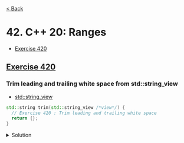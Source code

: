 [< Back](README.md)

# 42. C++ 20: Ranges

* [Exercise 420](#exercise-420)

## [Exercise 420][1]

### Trim leading and trailing white space from std::string_view

* [std::string_view][2]

```cpp
std::string trim(std::string_view /*view*/) {
  // Exercise 420 : Trim leading and trailing white space
  return {};
}
```

<details>
   <summary>Solution</summary>

```cpp
#include <ranges>
inline std::string trim(std::string_view view) {
  auto start_it = std::ranges::find_if_not(view, ::isspace);
  auto end_it = std::ranges::find_if_not(std::ranges::reverse_view(view), ::isspace);
  return std::string{ start_it, end_it.base() };
}
```

</details>

[1]: 42_exercises.cpp
[2]: https://en.cppreference.com/w/cpp/string/basic_string_view/basic_string_view
